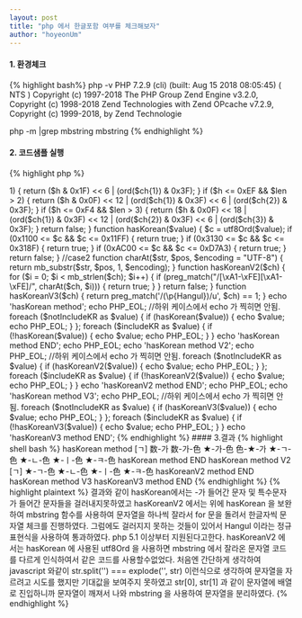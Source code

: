 ```yaml
---
layout: post
title: "php 에서 한글포함 여부를 체크해보자"
author: "hoyeonUm"
---
```


#### 1. 환경체크
{% highlight bash%}
php -v
PHP 7.2.9 (cli) (built: Aug 15 2018 08:05:45) ( NTS )
Copyright (c) 1997-2018 The PHP Group
Zend Engine v3.2.0, Copyright (c) 1998-2018 Zend Technologies
    with Zend OPcache v7.2.9, Copyright (c) 1999-2018, by Zend Technologie


php -m |grep mbstring
mbstring
{% endhighlight %}

#### 2. 코드샘플 실행 
{% highlight php %}
<?php
$notIncludeKR = [
    'a',
    'b',
    1,
    -1,
    'A',
    'B',
    'C',
    '数',
    '数-色色',
    '+1',
    '|',
    '^-$',
    '1234',
    '[]',
    '!',
    '@',
    '#'
];
$includeKR = [
    '[ㄱ]',
    '数-가',
    '数-가-色',
    '★-가-色',
    '色-★-가',
    '가-★-色',
    '★-ㄱ-色',
    '★-ㄴ-色',
    '★-ㅣ-色',
    '★-ㅋ-色',
];
//case1
function utf8Ord($ch)
{
    $len = strlen($ch);
    if ($len <= 0) {
        return false;
    }
    $h = ord($ch{0});
    if ($h <= 0x7F) {
        return $h;
    }
    if ($h < 0xC2) {
        return false;
    }
    if ($h <= 0xDF && $len > 1) {
        return ($h & 0x1F) << 6 | (ord($ch{1}) & 0x3F);
    }
    if ($h <= 0xEF && $len > 2) {
        return ($h & 0x0F) << 12 | (ord($ch{1}) & 0x3F) << 6 | (ord($ch{2}) & 0x3F);
    }
    if ($h <= 0xF4 && $len > 3) {
        return ($h & 0x0F) << 18 | (ord($ch{1}) & 0x3F) << 12 | (ord($ch{2}) & 0x3F) << 6 | (ord($ch{3}) & 0x3F);
    }

    return false;
}

function hasKorean($value)
{
    $c = utf8Ord($value);
    if (0x1100 <= $c && $c <= 0x11FF) {
        return true;
    }
    if (0x3130 <= $c && $c <= 0x318F) {
        return true;
    }
    if (0xAC00 <= $c && $c <= 0xD7A3) {
        return true;
    }

    return false;
}

//case2
function charAt($str, $pos, $encoding = "UTF-8")
{
    return mb_substr($str, $pos, 1, $encoding);
}

function hasKoreanV2($ch)
{
    for ($i = 0; $i < mb_strlen($ch); $i++) {
        if (preg_match("/[\xA1-\xFE][\xA1-\xFE]/", charAt($ch, $i))) {
            return true;
        }
    }
    return false;
}

function hasKoreanV3($ch)
{
    return preg_match('/(\p{Hangul})/u', $ch) == 1;
}


echo 'hasKorean method';
echo PHP_EOL;
//하위 케이스에서 echo 가 찍히면 안됨.
foreach ($notIncludeKR as $value) {
    if (hasKorean($value)) {
        echo $value;
        echo PHP_EOL;
    }
};

foreach ($includeKR as $value) {
    if (!hasKorean($value)) {
        echo $value;
        echo PHP_EOL;
    }
}
echo 'hasKorean method END';
echo PHP_EOL;


echo 'hasKorean method V2';
echo PHP_EOL;
//하위 케이스에서 echo 가 찍히면 안됨.
foreach ($notIncludeKR as $value) {
    if (hasKoreanV2($value)) {
        echo $value;
        echo PHP_EOL;
    }
};

foreach ($includeKR as $value) {
    if (!hasKoreanV2($value)) {
        echo $value;
        echo PHP_EOL;
    }
}
echo 'hasKoreanV2 method END';
echo PHP_EOL;


echo 'hasKorean method V3';
echo PHP_EOL;
//하위 케이스에서 echo 가 찍히면 안됨.
foreach ($notIncludeKR as $value) {
    if (hasKoreanV3($value)) {
        echo $value;
        echo PHP_EOL;
    }
};

foreach ($includeKR as $value) {
    if (!hasKoreanV3($value)) {
        echo $value;
        echo PHP_EOL;
    }
}
echo 'hasKoreanV3 method END';
{% endhighlight %}
#### 3.결과
{% highlight shell bash %}
hasKorean method
[ㄱ]
数-가
数-가-色
★-가-色
色-★-가
★-ㄱ-色
★-ㄴ-色
★-ㅣ-色
★-ㅋ-色
hasKorean method END
hasKorean method V2
[ㄱ]
★-ㄱ-色
★-ㄴ-色
★-ㅣ-色
★-ㅋ-色
hasKoreanV2 method END
hasKorean method V3
hasKoreanV3 method END
{% endhighlight %}

{% highlight plaintext %}
결과와 같이 hasKorean에서는 -가 들어간 문자 및 특수문자가 들어간 문자들을 걸러내지못하였고 hasKoreanV2 에서는 위에 hasKorean 을 보완하여 mbstring 함수를 사용하여 문자열을 하나씩 잘라서 for 문을 돌려서 한글자씩 문자열 체크를 진행하였다. 그럼에도 걸러지지 못하는 것들이 있어서 Hangul 이라는 정규표현식을 사용하여 통과하였다.

php 5.1 이상부터 지원된다고한다.

hasKoreanV2 에서는 hasKorean 에 사용된 utf8Ord 을 사용하면 mbstring 에서 잘라온 문자열 코드를 다르게 인식하여서 같은 코드를 사용할수없었다. 처음엔 간단하게 생각하여 javascript 와같이 str.split('') === explode('', str) 이런식으로 생각하여 문자열을 자르려고 시도를 했지만 기대값을 보여주지 못하였고 str[0], str[1] 과 같이 문자열에 배열로 진입하니까 문자열이 깨져서 나와 mbstring 을 사용하여 문자열을 분리하였다.
{% endhighlight %}
